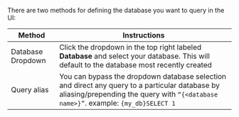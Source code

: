 There are two methods for defining the database you want to query in the UI:

|Method | Instructions  |
| --- | ----------- |
| Database Dropdown | Click the dropdown in the top right labeled **Database** and select your database. This will default to the database most recently created |
| Query alias | You can bypass the dropdown database selection and direct any query to a particular database by aliasing/prepending the query with `“{<database name>}”`. example: `{my_db}SELECT 1`  |